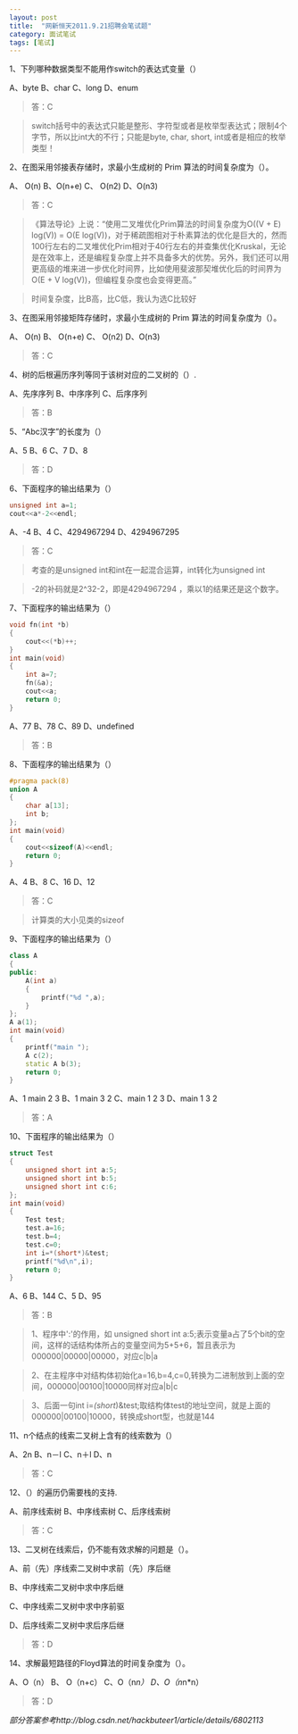 ```yaml
---
layout: post
title:  "网新恒天2011.9.21招聘会笔试题"
category: 面试笔试
tags: [笔试]
---
```


1、下列哪种数据类型不能用作switch的表达式变量（）

A、byte         B、char         C、long       D、enum

> 答：C

> switch括号中的表达式只能是整形、字符型或者是枚举型表达式；限制4个字节，所以比int大的不行；只能是byte, char, short, int或者是相应的枚举类型！

<!-- more -->

2、在图采用邻接表存储时，求最小生成树的 Prim 算法的时间复杂度为（）。

A、 O(n)     B、O(n+e)        C、 O(n2)       D、O(n3)

> 答：C

> 《算法导论》上说：“使用二叉堆优化Prim算法的时间复杂度为O((V + E) log(V)) = O(E log(V))，对于稀疏图相对于朴素算法的优化是巨大的，然而100行左右的二叉堆优化Prim相对于40行左右的并查集优化Kruskal，无论是在效率上，还是编程复杂度上并不具备多大的优势。另外，我们还可以用更高级的堆来进一步优化时间界，比如使用斐波那契堆优化后的时间界为O(E + V log(V))，但编程复杂度也会变得更高。”

> 时间复杂度，比B高，比C低，我认为选C比较好


3、在图采用邻接矩阵存储时，求最小生成树的 Prim 算法的时间复杂度为（）。

A、 O(n)   B、 O(n+e)        C、 O(n2)       D、O(n3)

> 答：C


4、树的后根遍历序列等同于该树对应的二叉树的（）.

A、先序序列         B、中序序列       C、后序序列

> 答：B


5、“Abc汉字”的长度为（）

A、5          B、6        C、7      D、8

> 答：D


6、下面程序的输出结果为（）

```c++
unsigned int a=1;  
cout<<a*-2<<endl;  
```

A、-4      B、4       C、4294967294         D、4294967295

> 答：C

> 考查的是unsigned int和int在一起混合运算，int转化为unsigned int

> -2的补码就是2^32-2，即是4294967294 ，乘以1的结果还是这个数字。


7、下面程序的输出结果为（）

```c++
void fn(int *b)  
{  
    cout<<(*b)++;  
}  
int main(void)  
{  
    int a=7;  
    fn(&a);  
    cout<<a;  
    return 0;  
} 
```
A、77      B、78       C、89        D、undefined

> 答：B


8、下面程序的输出结果为（）

```c++
#pragma pack(8)   
union A  
{  
    char a[13];  
    int b;  
};  
int main(void)  
{  
    cout<<sizeof(A)<<endl;  
    return 0;  
}   
```
A、4      B、8       C、16        D、12

> 答：C

> 计算类的大小见类的sizeof


9、下面程序的输出结果为（）

```c++
class A  
{  
public:  
    A(int a)  
    {  
        printf("%d ",a);  
    }  
};  
A a(1);  
int main(void)  
{  
    printf("main ");  
    A c(2);  
    static A b(3);  
    return 0;  
}  
```
A、1  main 2 3      B、1  main 3 2       C、main 1  2 3         D、main  1 3 2 

> 答：A


10、下面程序的输出结果为（）

```c++
struct Test  
{  
    unsigned short int a:5;  
    unsigned short int b:5;  
    unsigned short int c:6;  
};  
int main(void)  
{  
    Test test;  
    test.a=16;  
    test.b=4;  
    test.c=0;  
    int i=*(short*)&test;  
    printf("%d\n",i);  
    return 0;  
}  
```
A、6         B、144            C、5            D、95

> 答：B

> 1、程序中':'的作用，如 unsigned short int a:5;表示变量a占了5个bit的空间，这样的话结构体所占的变量空间为5+5+6，暂且表示为000000|00000|00000，对应c|b|a

> 2、在主程序中对结构体初始化a=16,b=4,c=0,转换为二进制放到上面的空间，000000|00100|10000同样对应a|b|c

> 3、后面一句int i=*(short*)&test;取结构体test的地址空间，就是上面的000000|00100|10000，转换成short型，也就是144


11、n个结点的线索二叉树上含有的线索数为（）

A、2n      B、n－l       C、n＋l         D、n

> 答：C


12、（）的遍历仍需要栈的支持.

A、前序线索树     B、中序线索树      C、后序线索树 

> 答：C


13、二叉树在线索后，仍不能有效求解的问题是（）。

A、前（先）序线索二叉树中求前（先）序后继

B、中序线索二叉树中求中序后继

C、中序线索二叉树中求中序前驱

D、后序线索二叉树中求后序后继

> 答：D


14、求解最短路径的Floyd算法的时间复杂度为（）。

A、O（n）    B、 O（n+c）     C、O（n*n）     D、O（n*n*n）

> 答：D


*部分答案参考http://blog.csdn.net/hackbuteer1/article/details/6802113*
